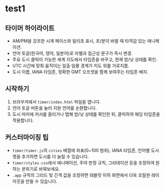 ﻿# test1

## 타이머 하이라이트
- AM/PM을 강조한 시계 페이스와 밀리초 표시, 초/분이 바뀔 때 타격감 있는 애니메이션.
- 언어 토글(한국어, 영어, 일본어)로 라벨과 접근성 문구가 즉시 변경.
- 주요 도시 클릭이 가능한 세계 지도에서 타임존을 바꾸고, 현재 밤/낮 상태를 확인.
- UTC 시간에 맞춰 움직이는 일출·일몰 경계가 지도 위를 가로지름.
- 도시 이름, IANA 타임존, 정확한 GMT 오프셋을 함께 보여주는 타임존 배지.

## 시작하기
1. 브라우저에서 `timer/index.html` 파일을 엽니다.
2. 언어 토글 버튼을 눌러 지원 언어를 순환합니다.
3. 도시 마커에 커서를 올리거나 탭해 밤/낮 상태를 확인한 뒤, 클릭하여 해당 타임존을 적용합니다.

## 커스터마이징 팁
- `timer/timer.js`의 `cities` 배열에 좌표(0~100 범위), IANA 타임존, 언어별 도시명을 추가하면 도시를 더 늘릴 수 있습니다.
- `timer/styles.css`에서 애니메이션, 주야 판정 규칙, 그라데이션 등을 조정하여 원하는 분위기로 바꿔보세요.
- `.app` 규칙의 그리드 및 간격 값을 조정하면 태블릿 이하 화면에서 더욱 조밀한 레이아웃을 만들 수 있습니다.
